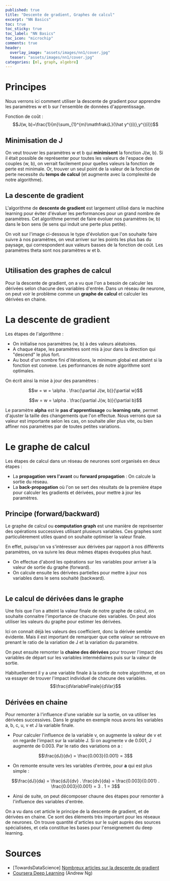 ```yaml
---
published: true
title: "Descente de gradient, Graphes de calcul"
excerpt: "NN Basics"
toc: true
toc_sticky: true
toc_label: "NN Basics"
toc_icon: "microchip"
comments: true
header:
  overlay_image: "assets/images/nn1/cover.jpg"
  teaser: "assets/images/nn1/cover.jpg"
categories: [ml, graph, algebre]
---
```


<script type="text/javascript" async
  src="https://cdn.mathjax.org/mathjax/latest/MathJax.js?config=TeX-MML-AM_CHTML">
</script>

# Principes

Nous verrons ici comment utiliser la descente de gradient pour apprendre les paramètres w et b sur l'ensemble de données d'apprentissage.

Fonction de coût :
$$J(w, b)=\frac{1}{m}\sum_{1}^{m}\mathfrak{L}(\hat y^{(i)},y^{(i)})$$

## Minimisation de J

On veut trouver les paramètres w et b qui **minimisent** la fonction J(w, b). Si il était possible de représenter pour toutes les valeurs de l'espace des couples (w, b), on verrait facilement pour quelles valeurs la fonction de perte est minimale. Or, trouver un seul point de la valeur de la fonction de perte necessite du **temps de calcul** (et augmente avec la complexité de notre algorithme).

## La descente de gradient
L'algorithme de **descente de gradient** est largement utilisé dans le machine learning pour éviter d'évaluer les performances pour un grand nombre de paramètres. Cet algorithme permet de faire évoluer nos paramètres (w, b) dans le bon sens (le sens qui induit une perte plus petite).

On voit sur l'image ci-dessous le type d'évolution que l'on souhaite faire suivre à nos paramètres, on veut arriver sur les points les plus bas du paysage, qui correspondent aux valeurs basses de la fonction de coût. Les paramètres theta sont nos paramètres w et b.

<img src="https://cdn-images-1.medium.com/max/1600/1*f9a162GhpMbiTVTAua_lLQ.png" alt="" class="center">

## Utilisation des graphes de calcul
Pour la descente de gradient, on a vu que l'on a besoin de calculer les dérivées selon chacune des variables d'entrée. Dans un réseau de neurone, on peut voir le problème comme un **graphe de calcul** et calculer les dérivées en chaine.

# La descente de gradient

Les étapes de l'algorithme :
- On initialise nos paramètres (w, b) à des valeurs aléatoires.
- A chaque étape, les paramètres sont mis à jour dans la direction qui "descend" le plus fort.
- Au bout d'un nombre fini d'itérations, le minimum global est atteint si la fonction est convexe. Les performances de notre algorithme sont optimales.

On écrit ainsi la mise à jour des paramètres :

$$w = w = \alpha . \frac{\partial J(w, b)}{\partial w}$$

$$w = w = \alpha . \frac{\partial J(w, b)}{\partial b}$$

Le paramètre **alpha** est le **pas d'apprentissage** ou **learning rate**, permet d'ajuster la taille des changements que l'on effectue. Nous verrons que sa valeur est importante selon les cas, on souhaite aller plus vite, ou bien affiner nos paramètres par de toutes petites variations.

# Le graphe de calcul

Les étapes de calcul dans un réseau de neurones sont organisés en deux étapes :
- La **propagation vers l'avant** ou **forward propagation** : On calcule la sortie du réseau.
- La **back-propagation** où l'on se sert des résultats de la première étape pour calculer les gradients et dérivées, pour mettre à jour les paramètres.

## Principe (forward/backward)

Le graphe de calcul ou **computation graph** est une manière de représenter des opérations successives utilisant plusieurs variables. Ces graphes sont particulièrement utiles quand on souhaite optimiser la valeur finale.

En effet, puisqu'on va s'intéresser aux dérivées par rapport à nos différents paramètres, on va suivre les deux mêmes étapes évoquées plus haut.
- On effectue d'abord les opérations sur les variables pour arriver à la valeur de sortie du graphe (forward).
- On calcule ensuite les dérivées partielles pour mettre à jour nos variables dans le sens souhaité (backward).

<img src="{{ site.url }}{{ site.baseurl }}/assets/images/nn1/computation-graph.png" alt="" class="center">

## Le calcul de dérivées dans le graphe

Une fois que l'on a atteint la valeur finale de notre graphe de calcul, on souhaite connaitre l'importance de chacune des variables. On peut alos utiliser les valeurs du graphe pour estimer les dérivées.

Ici on connait déjà les valeurs des coefficient, donc la dérivée semble évidente. Mais il est important de remarquer que cette valeur se retrouve en prenant le ratio de la variation de J et la variation du paramètre.

On peut ensuite remonter la **chaine des dérivées** pour trouver l'impact des variables de départ sur les variables intermédiaires puis sur la valeur de sortie.

Habituellement il y a une variable finale à la sortie de notre algorithme, et on va essayer de trouver l'impact individuel de chacune des variables. $$\frac{dVariableFinale}{dVar}$$

## Dérivées en chaine

Pour remonter à l'influence d'une variable sur la sortie, on va utiliser les dérivées successives. Dans le graphe en exemple nous avons les variables a, b, c, u, v et J la variable finale.

- Pour calculer l'influence de la variable v, on augmente la valeur de v et on regarde l'impact sur la variable J. Si on augmente v de 0.001, J augmente de 0.003. Par le ratio des variations on a :

$$\frac{dJ}{dv} = \frac{0.003}{0.001} = 3$$

- On remonte ensuite vers les variables d'entrée, pour **a** qui est plus simple :

$$\frac{dJ}{da} = \frac{dJ}{dv} . \frac{dv}{da} = \frac{0.003}{0.001} . \frac{0.003}{0.001} = 3 . 1 = 3$$

- Ainsi de suite, on peut décomposer chaune des étapes pour remonter à l'influence des variables d'entrée.

On a vu dans cet article le principe de la descente de gradient, et de dérivées en chaine. Ce sont des éléments très important pour les réseaux de neurones. On trouve quantité d'articles sur le sujet auprès des sources spécialisées, et cela constitue les bases pour l'enseignement du deep learning.

# Sources
- [TowardsDataScience] <a href="https://towardsdatascience.com/its-only-natural-an-excessively-deep-dive-into-natural-gradient-optimization-75d464b89dbb" target="_blank">Nombreux articles sur la descente de gradient</a>
- <a href="https://www.coursera.org/learn/neural-networks-deep-learning/home/welcome" target="_blank">Coursera Deep Learning</a> (Andrew Ng)
